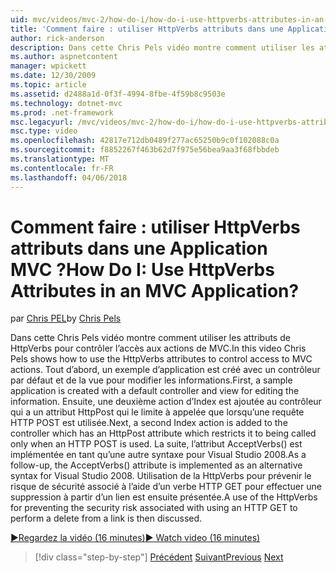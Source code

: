 ```yaml
---
uid: mvc/videos/mvc-2/how-do-i/how-do-i-use-httpverbs-attributes-in-an-mvc-application
title: 'Comment faire : utiliser HttpVerbs attributs dans une Application MVC ? | Microsoft Docs'
author: rick-anderson
description: Dans cette Chris Pels vidéo montre comment utiliser les attributs de HttpVerbs pour contrôler l’accès aux actions de MVC. Tout d’abord, un exemple d’application est créé avec un co par défaut...
ms.author: aspnetcontent
manager: wpickett
ms.date: 12/30/2009
ms.topic: article
ms.assetid: d2488a1d-0f3f-4994-8fbe-4f59b8c9503e
ms.technology: dotnet-mvc
ms.prod: .net-framework
msc.legacyurl: /mvc/videos/mvc-2/how-do-i/how-do-i-use-httpverbs-attributes-in-an-mvc-application
msc.type: video
ms.openlocfilehash: 42817e712db0489f277ac65250b9c0f102088c0a
ms.sourcegitcommit: f8852267f463b62d7f975e56bea9aa3f68fbbdeb
ms.translationtype: MT
ms.contentlocale: fr-FR
ms.lasthandoff: 04/06/2018
---
```

<a name="how-do-i-use-httpverbs-attributes-in-an-mvc-application"></a><span data-ttu-id="d2689-105">Comment faire : utiliser HttpVerbs attributs dans une Application MVC ?</span><span class="sxs-lookup"><span data-stu-id="d2689-105">How Do I: Use HttpVerbs Attributes in an MVC Application?</span></span>
====================
<span data-ttu-id="d2689-106">par [Chris PEL](https://twitter.com/chrispels)</span><span class="sxs-lookup"><span data-stu-id="d2689-106">by [Chris Pels](https://twitter.com/chrispels)</span></span>

<span data-ttu-id="d2689-107">Dans cette Chris Pels vidéo montre comment utiliser les attributs de HttpVerbs pour contrôler l’accès aux actions de MVC.</span><span class="sxs-lookup"><span data-stu-id="d2689-107">In this video Chris Pels shows how to use the HttpVerbs attributes to control access to MVC actions.</span></span> <span data-ttu-id="d2689-108">Tout d’abord, un exemple d’application est créé avec un contrôleur par défaut et de la vue pour modifier les informations.</span><span class="sxs-lookup"><span data-stu-id="d2689-108">First, a sample application is created with a default controller and view for editing the information.</span></span> <span data-ttu-id="d2689-109">Ensuite, une deuxième action d’Index est ajoutée au contrôleur qui a un attribut HttpPost qui le limite à appelée que lorsqu’une requête HTTP POST est utilisée.</span><span class="sxs-lookup"><span data-stu-id="d2689-109">Next, a second Index action is added to the controller which has an HttpPost attribute which restricts it to being called only when an HTTP POST is used.</span></span> <span data-ttu-id="d2689-110">La suite, l’attribut AcceptVerbs() est implémentée en tant qu’une autre syntaxe pour Visual Studio 2008.</span><span class="sxs-lookup"><span data-stu-id="d2689-110">As a follow-up, the AcceptVerbs() attribute is implemented as an alternative syntax for Visual Studio 2008.</span></span> <span data-ttu-id="d2689-111">Utilisation de la HttpVerbs pour prévenir le risque de sécurité associé à l’aide d’un verbe HTTP GET pour effectuer une suppression à partir d’un lien est ensuite présentée.</span><span class="sxs-lookup"><span data-stu-id="d2689-111">A use of the HttpVerbs for preventing the security risk associated with using an HTTP GET to perform a delete from a link is then discussed.</span></span>

[<span data-ttu-id="d2689-112">&#9654;Regardez la vidéo (16 minutes)</span><span class="sxs-lookup"><span data-stu-id="d2689-112">&#9654; Watch video (16 minutes)</span></span>](https://channel9.msdn.com/Blogs/ASP-NET-Site-Videos/how-do-i-use-httpverbs-attributes-in-an-mvc-application)

> [!div class="step-by-step"]
> <span data-ttu-id="d2689-113">[Précédent](how-do-i-work-with-model-binders-in-an-mvc-application.md)
> [Suivant](mvc2-html-encoding.md)</span><span class="sxs-lookup"><span data-stu-id="d2689-113">[Previous](how-do-i-work-with-model-binders-in-an-mvc-application.md)
[Next](mvc2-html-encoding.md)</span></span>
